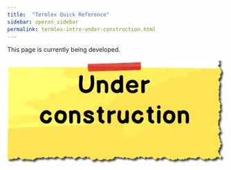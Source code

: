 ```yaml
---
title:  "Termlex Quick Reference"
sidebar: operon_sidebar
permalink: termlex-intro-under-construction.html
---
```


This page is currently being developed.

<img src="\images/construction.jpg" alt="Under construction">
